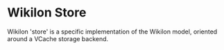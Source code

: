Wikilon Store
=============

Wikilon 'store' is a specific implementation of the Wikilon model, oriented around a VCache storage backend.
